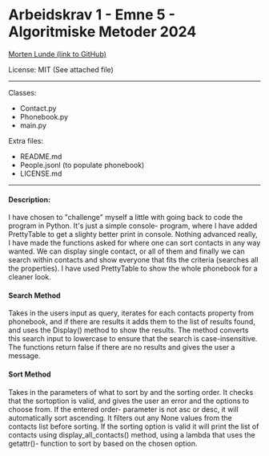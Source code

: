 <h1>Arbeidskrav 1 - Emne 5 - Algoritmiske Metoder 2024</h1>
<a href="https://github.com/mortenlunde">Morten Lunde (link to GitHub)</a>
<p>License: MIT (See attached file)</p>
<hr>
<p>Classes:</p>
<ul>
    <li>Contact.py</li>
    <li>Phonebook.py</li>
    <li>main.py</li>
</ul>
<p>Extra files:</p>
<ul>
    <li>README.md</li>
    <li>People.jsonl (to populate phonebook)</li>
    <li>LICENSE.md</li>
</ul>
<hr>
<h4>Description:</h4>
<p>I have chosen to "challenge" myself a little with going back
to code the program in Python. It's just a simple console-
program, where I have added PrettyTable to get a slighty better
print in console. Nothing advanced really, I have made the 
functions asked for where one can sort contacts in any way
wanted. We can display single contact, or all of them and finally
we can search within contacts and show everyone that fits the
criteria (searches all the properties). I have used PrettyTable
to show the whole phonebook for a cleaner look.</p>

<h4>Search Method</h4>
<p>Takes in the users input as query, iterates for each contacts 
property from phonebook, and if there are results it adds them to 
the list of results found, and uses the Display() method to show 
the results. The method converts this search input to lowercase 
to ensure that the search is case-insensitive. The functions return 
false if there are no results and gives the user a message.</p>

<h4>Sort Method</h4>
<p>Takes in the parameters of what to sort by and the sorting order. 
It checks that the sortoption is valid, and gives the user
an error and the options to choose from. If the entered order- 
parameter is not asc or desc, it will automatically sort ascending.
It filters out any None values from the contacts list before sorting.
If the sorting option is valid it will print the list of contacts
using display_all_contacts() method, using a lambda that uses the 
getattr()- function to sort by based on the chosen option.
</p>